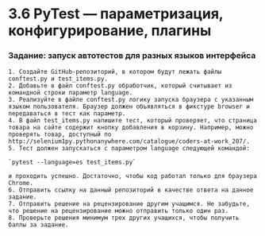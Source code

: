 # 3.6 PyTest — параметризация, конфигурирование, плагины
### Задание: запуск автотестов для разных языков интерфейса


    1. Создайте GitHub-репозиторий, в котором будут лежать файлы conftest.py и test_items.py.
    2. Добавьте в файл conftest.py обработчик, который считывает из командной строки параметр language.
    3. Реализуйте в файле conftest.py логику запуска браузера с указанным языком пользователя. Браузер должен объявляться в фикстуре browser и передаваться в тест как параметр.
    4. В файл test_items.py напишите тест, который проверяет, что страница товара на сайте содержит кнопку добавления в корзину. Например, можно проверять товар, доступный по http://selenium1py.pythonanywhere.com/catalogue/coders-at-work_207/.
    5. Тест должен запускаться с параметром language следующей командой:

    `pytest --language=es test_items.py`

    и проходить успешно. Достаточно, чтобы код работал только для браузера Сhrome.
    6. Отправить ссылку на данный репозиторий в качестве ответа на данное задание.
    7. Отправить решение на рецензирование другим учащимся. Не забудьте, что решение на рецензирование можно отправить только один раз.
    8. Проверьте решения минимум трех других учащихся, чтобы получить баллы за задание.
